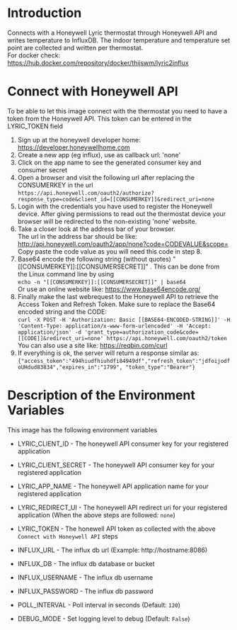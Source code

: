 # Introduction
Connects with a Honeywell Lyric thermostat through Honeywell API and writes temperature to InfluxDB.
The indoor temperature and temperature set point are collected and written per thermostat.  
For docker check: https://hub.docker.com/repository/docker/thijswm/lyric2influx

# Connect with Honeywell API
To be able to let this image connect with the thermostat you need to have a token from the Honeywell API.
This token can be entered in the LYRIC_TOKEN field

1. Sign up at the honeywell developer home: https://developer.honeywellhome.com
2. Create a new app (eg influx), use as callback url: 'none'
3. Click on the app name to see the generated consumer key and consumer secret
4. Open a browser and visit the following url after replacing the CONSUMERKEY in the url  
`https://api.honeywell.com/oauth2/authorize?response_type=code&client_id=[[CONSUMERKEY]]&redirect_uri=none`
5. Login with the credentials you have used to register the Honeywell device. After giving permissions to read out the thermostat device your browser will be redirected to the non-existing 'none' website.
6.  Take a closer look at the address bar of your browser.  
The url in the address bar should be like: http://api.honeywell.com/oauth2/app/none?code=CODEVALUE&scope=  
Copy paste the code value as you will need this code in step 8.
7. Base64 encode the following string (without quotes) "[[CONSUMERKEY]]:[[CONSUMERSECRET]]" . This can be done from the Linux command line by using  
`echo -n "[[CONSUMERKEY]]:[[CONSUMERSECRET]]" | base64`  
Or use an online website like: https://www.base64encode.org/
8. Finally make the last webrequest to the Honeywell API to retrieve the Access Token and Refresh Token. Make sure to replace the Base64 encoded string and the CODE:  
`curl -X POST -H 'Authorization: Basic [[BASE64-ENCODED-STRING]]' -H 'Content-Type: application/x-www-form-urlencoded' -H 'Accept: application/json' -d 'grant_type=authorization_code&code=[[CODE]]&redirect_uri=none' https://api.honeywell.com/oauth2/token`  
You can also use a site like: https://reqbin.com/curl
9. If everything is ok, the server will return a response similar as:  
`{"access_token":"494hiudfhiuhdfi84949df","refresh_token":"jdfoijodfoUHdud83834","expires_in":"1799", "token_type":"Bearer"}`

# Description of the Environment Variables
This image has the following environment variables 
- LYRIC_CLIENT_ID  - The honeywell API consumer key for your registered application
- LYRIC_CLIENT_SECRET - The honeywell API consumer key for your registered application
- LYRIC_APP_NAME - The honeywell API application name for your registered application
- LYRIC_REDIRECT_UI - The honeywell API redirect uri for your registered application (When the above steps are followed: `none`)
- LYRIC_TOKEN - The honewell API token as collected with the above `Connect with Honeywell API` steps

- INFLUX_URL - The influx db url (Example: http://hostname:8086)
- INFLUX_DB - The influx db database or bucket
- INFLUX_USERNAME - The influx db username
- INFLUX_PASSWORD - The influx db password

- POLL_INTERVAL - Poll interval in seconds (Default: `120`)
- DEBUG_MODE - Set logging level to debug (Default: `False`)
